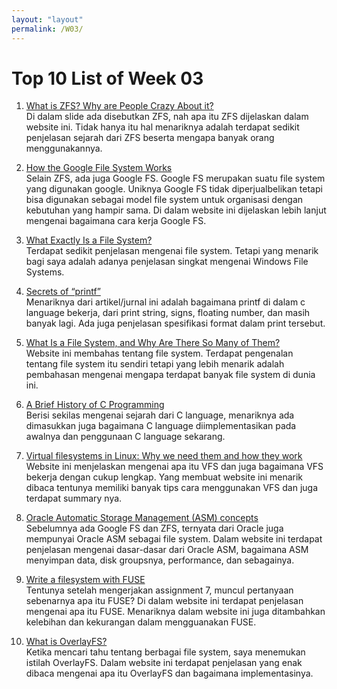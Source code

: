 ```yaml
---
layout: "layout"
permalink: /W03/
---
```


# Top 10 List of Week 03

1. [What is ZFS? Why are People Crazy About it?](https://itsfoss.com/what-is-zfs/)<br>
Di dalam slide ada disebutkan ZFS, nah apa itu ZFS dijelaskan dalam website ini. Tidak hanya itu hal menariknya adalah terdapat sedikit penjelasan sejarah dari ZFS beserta mengapa banyak orang menggunakannya.

2. [How the Google File System Works](https://computer.howstuffworks.com/internet/basics/google-file-system.htm)<br>
Selain ZFS, ada juga Google FS. Google FS merupakan suatu file system yang digunakan google. Uniknya Google FS tidak diperjualbelikan tetapi bisa digunakan sebagai model file system untuk organisasi dengan kebutuhan yang hampir sama.
Di dalam website ini dijelaskan lebih lanjut mengenai bagaimana cara kerja Google FS.

3. [What Exactly Is a File System?](https://www.lifewire.com/what-is-a-file-system-2625880)<br>
Terdapat sedikit penjelasan mengenai file system. Tetapi yang menarik bagi saya adalah adanya penjelasan singkat mengenai Windows File Systems.

4. [Secrets of “printf”](https://www.cypress.com/file/54441/download)<br>
Menariknya dari artikel/jurnal ini adalah bagaimana printf di dalam c language bekerja, dari print string, signs, floating number, dan masih banyak lagi. Ada juga penjelasan spesifikasi format dalam print tersebut.

5. [What Is a File System, and Why Are There So Many of Them?](https://www.howtogeek.com/196051/htg-explains-what-is-a-file-system-and-why-are-there-so-many-of-them/)<br>
Website ini membahas tentang file system. Terdapat pengenalan tentang file system itu sendiri tetapi yang lebih menarik adalah pembahasan mengenai mengapa terdapat banyak file system di dunia ini.

6. [A Brief History of C Programming](https://www.section.io/engineering-education/history-of-c-programming-language/)<br>
Berisi sekilas mengenai sejarah dari C language, menariknya ada dimasukkan juga bagaimana C language diimplementasikan pada awalnya dan penggunaan C language sekarang.

7. [Virtual filesystems in Linux: Why we need them and how they work](https://opensource.com/article/19/3/virtual-filesystems-linux)<br>
Website ini menjelaskan mengenai apa itu VFS dan juga bagaimana VFS bekerja dengan cukup lengkap. Yang membuat website ini menarik dibaca tentunya memiliki banyak tips cara menggunakan VFS dan juga terdapat summary nya.

8. [Oracle Automatic Storage Management (ASM) concepts](https://www.thegeekdiary.com/oracle-automatic-storage-management-asm-concepts/)<br>
Sebelumnya ada Google FS dan ZFS, ternyata dari Oracle juga mempunyai Oracle ASM sebagai file system. Dalam website ini terdapat penjelasan mengenai dasar-dasar dari Oracle ASM, bagaimana ASM menyimpan data, disk groupsnya, performance, dan sebagainya.

9. [Write a filesystem with FUSE](https://engineering.facile.it/blog/eng/write-filesystem-fuse/)<br>
Tentunya setelah mengerjakan assignment 7, muncul pertanyaan sebenarnya apa itu FUSE? Di dalam website ini terdapat penjelasan mengenai apa itu FUSE. Menariknya dalam website ini juga ditambahkan kelebihan dan kekurangan dalam mengguanakan FUSE.

10. [What is OverlayFS?](https://www.educative.io/edpresso/what-is-overlayfs)<br>
Ketika mencari tahu tentang berbagai file system, saya menemukan istilah OverlayFS. Dalam website ini terdapat penjelasan yang enak dibaca mengenai apa itu OverlayFS dan bagaimana implementasinya.

